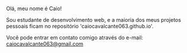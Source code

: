 Olá, meu nome é Caio!

Sou estudante de desenvolvimento web, e a maioria dos meus projetos pessoais ficam no repositório 'caiocavalcante063.github.io'.

Você pode entrar em contato comigo através do e-mail: caiocavalcante063@gmail.com


